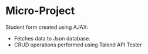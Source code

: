 # Micro-Project
<div>
  Student form created using AJAX:
  <ul>
    <li>
      Fetches data to Json database.
    </li>
    <li>
      CRUD operations performed using Talend API Tester
    </li>
  </ul>
</div>
